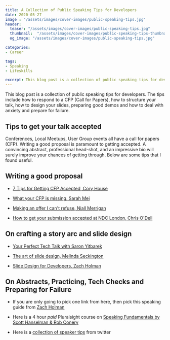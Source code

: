 ```yaml
---
title: A Collection of Public Speaking Tips for Developers
date: 2020-05-27
image : "/assets/images/cover-images/public-speaking-tips.jpg"
header:
  teaser: "/assets/images/cover-images/public-speaking-tips.jpg"
  thumbnail:  "/assets/images/cover-images/public-speaking-tips-thumbnail.jpg"
  og_image: "/assets/images/cover-images/public-speaking-tips.jpg"

categories:
- Career

tags:
- Speaking
- Lifeskills

excerpt: This blog post is a collection of public speaking tips for developers. The tips include how to respond to a CFP (Call for Papers), how to structure your talk, how to design your slides, preparing good demos and how to deal with anxiety and prepare for failure.
---
```


This blog post is a collection of public speaking tips for developers. The tips include how to respond to a CFP (Call for Papers), how to structure your talk, how to design your slides, preparing good demos and how to deal with anxiety and prepare for failure.

## Tips to get your talk accepted

Conferences, Local Meetups, User Group events all have a call for papers (CFP). Writing a good proposal is paramount to getting accepted. A convincing abstract, professional head-shot, and an impressive bio will surely improve your chances of getting through. Below are some tips that I found useful.

## Writing a good proposal

- [7 Tips for Getting CFP Accepted, Cory House](https://medium.com/@housecor/conference-speaker-here-s-7-tips-for-getting-accepted-6151af513148#.7tc60xofe)

- [What your CFP is missing, Sarah Mei](http://www.sarahmei.com/blog/2014/04/07/what-your-conference-proposal-is-missing/)

- [Making an offer I can't refuse, Niall Merrigan](https://blog.ndcconferences.com/make-me-an-offer-i-cant-refuse-writing-an-abstracts-for-a-cfp/)

- [How to get your submission accepted at NDC London, Chris O'Dell](https://www.youtube.com/watch?v=Ah13fl6VZag)

## On crafting a story arc and slide design

- [Your Perfect Tech Talk with Saron Yitbarek](https://www.youtube.com/watch?v=AzVr_nsKoZs)

- [The art of slide design, Melinda Seckington](https://www.youtube.com/watch?v=AoeeLl5FC-M)

- [Slide Design for Developers, Zach Holman](https://zachholman.com/posts/slide-design-for-developers/)

## On Abstracts, Practicing, Tech Checks and Preparing for Failure

- If you are only going to pick one link from here, then pick this speaking guide from [Zach Holman](https://speaking.io/)

- Here is a 4 hour *paid* Pluralsight course on [Speaking Fundamentals by Scott Hanselman & Rob Conery](https://www.pluralsight.com/courses/speaking-fundamentals)

- Here is a [collection of speaker tips](https://blog.usejournal.com/things-i-wish-id-known-tips-for-first-time-conference-speakers-ffa4ca438ea) from twitter
